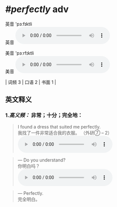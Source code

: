 # ***\#perfectly*** adv
英音 'pɜːfɪktli  
英音
<audio src="./media/perfectly-B.aac" controls="controls"></audio>

美音 'pɜːrfɪktli  
美音
<audio src="./media/perfectly.aac" controls="controls"></audio>



| 词频 3 | 口语 2 | 书面 1 |  

英文释义
---
### 1.*高义频：* **非常；十分；完全地：**  

 > I found a dress that suited me perfectly.   
 > 我找了一件非常适合我的衣服。  （外研⑦ – 2）  
<audio src="./media/perfectly-1.aac" controls="controls"></audio>

 > — Do you understand?   
 > 你明白吗？    
<audio src="./media/perfectly-2.aac" controls="controls"></audio>

 > — Perfectly.   
 > 完全明白。    


